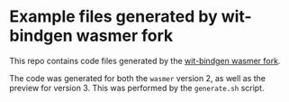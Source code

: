# Example files generated by wit-bindgen wasmer fork

This repo contains code files generated by the
[wit-bindgen wasmer fork](https://github.com/wasmerio/wit-bindgen).

The code was generated for both the `wasmer` version 2, as well as the
preview for version 3. This was performed by the `generate.sh` script.
